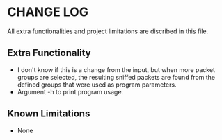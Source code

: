 # CHANGE LOG
All extra functionalities and project limitations are discribed in this file.

## Extra Functionality
- I don't know if this is a change from the input, but when more packet groups are selected, the resulting sniffed packets are found from the defined groups that were used as program parameters.
- Argument -h to print program usage.

## Known Limitations 
- None  